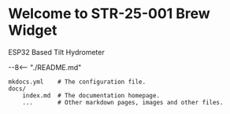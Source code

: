 # Welcome to STR-25-001 Brew Widget

ESP32 Based Tilt Hydrometer

--8<-- "./README.md"

    mkdocs.yml    # The configuration file.
    docs/
        index.md  # The documentation homepage.
        ...       # Other markdown pages, images and other files.
